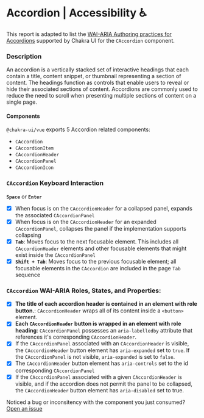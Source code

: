 # Accordion | Accessibility ♿️

This report is adapted to list the [WAI-ARIA Authoring practices for Accordions](https://www.w3.org/TR/wai-aria-practices-1.2/#accordion) supported by Chakra UI for the `CAccordion` component.

### Description
An accordion is a vertically stacked set of interactive headings that each contain a title, content snippet, or thumbnail representing a section of content. The headings function as controls that enable users to reveal or hide their associated sections of content. Accordions are commonly used to reduce the need to scroll when presenting multiple sections of content on a single page.

#### Components
`@chakra-ui/vue` exports 5 Accordion related components:
- `CAccordion`
- `CAccordionItem`
- `CAccordionHeader`
- `CAccordionPanel`
- `CAccordionIcon`

### `CAccordion` Keyboard Interaction
**`Space`** or **`Enter`**
- [x] When focus is on the `CAccordionHeader` for a collapsed panel, expands the associated `CAccordionPanel`
- [x] When focus is on the `CAccordionHeader` for an expanded `CAccordionPanel`, collapses the panel if the implementation supports collapsing
- [x] **`Tab`**: Moves focus to the next focusable element. This includes all `CAccordionHeader` elements and other focusable elements that might exist inside the `CAccordionPanel`
- [x] **`Shift + Tab`**: Moves focus to the previous focusable element; all focusable elements in the `CAccordion` are included in the page `Tab` sequence

### `CAccordion` WAI-ARIA Roles, States, and Properties:
- [x] **The title of each accordion header is contained in an element with role button.**: `CAccordionHeader` wraps all of its content inside a `<button>` element.
- [x] **Each `CAccordionHeader` button is wrapped in an element with role heading**:  `CAccordionPanel` possesses an `aria-labelledby` attribute that references it's corresponding `CAccordionHeader`.
- [x] If the `CAccordionPanel` associated with an `CAccordionHeader` is visible, the `CAccordionHeader` button element has `aria-expanded` set to `true`. If the `CAccordionPanel` is not visible, `aria-expanded` is set to `false`.
- [x] The `CAccordionHeader` button element has `aria-controls` set to the id corresponding `CAccordionPanel`
- [x] If the `CAccordionPanel` associated with a given `CAccordionHeader` is visible, and if the accordion does not permit the panel to be collapsed, the `CAccordionHeader` button element has `aria-disabled` set to true.

Noticed a bug or inconsitency with the component you just consumed? [Open an issue](https://github.com/chakra-ui/chakra-ui-vue/issues/new/choose)